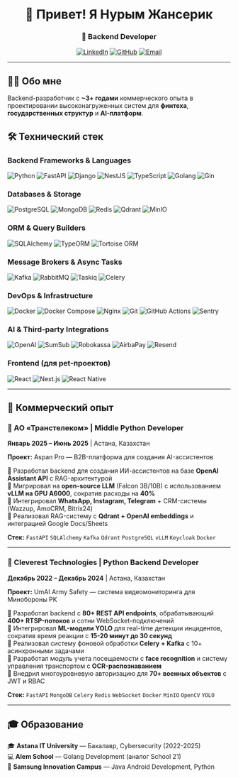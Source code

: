 <div align="center">
  
# 👋 Привет! Я Нурым Жансерик

### 🚀 Backend Developer 

[![LinkedIn](https://img.shields.io/badge/LinkedIn-0077B5?style=for-the-badge&logo=linkedin&logoColor=white)](https://linkedin.com/in/zhanserik-nurym)
[![GitHub](https://img.shields.io/badge/GitHub-100000?style=for-the-badge&logo=github&logoColor=white)](https://github.com/Jlumon4ek)
[![Email](https://img.shields.io/badge/Email-D14836?style=for-the-badge&logo=gmail&logoColor=white)](mailto:nurymzhanserik@gmail.com)

</div>

---

## 👨‍💻 Обо мне

Backend-разработчик с **~3+ годами** коммерческого опыта в проектировании высоконагруженных систем для **финтеха**, **государственных структур** и **AI-платформ**.

## 🛠️ Технический стек

### Backend Frameworks & Languages
![Python](https://img.shields.io/badge/Python-3776AB?style=for-the-badge&logo=python&logoColor=white)
![FastAPI](https://img.shields.io/badge/FastAPI-009688?style=for-the-badge&logo=fastapi&logoColor=white)
![Django](https://img.shields.io/badge/Django-092E20?style=for-the-badge&logo=django&logoColor=white)
![NestJS](https://img.shields.io/badge/NestJS-E0234E?style=for-the-badge&logo=nestjs&logoColor=white)
![TypeScript](https://img.shields.io/badge/TypeScript-3178C6?style=for-the-badge&logo=typescript&logoColor=white)
![Golang](https://img.shields.io/badge/Go-00ADD8?style=for-the-badge&logo=go&logoColor=white)
![Gin](https://img.shields.io/badge/Gin-00ADD8?style=for-the-badge&logo=go&logoColor=white)

### Databases & Storage
![PostgreSQL](https://img.shields.io/badge/PostgreSQL-4169E1?style=for-the-badge&logo=postgresql&logoColor=white)
![MongoDB](https://img.shields.io/badge/MongoDB-47A248?style=for-the-badge&logo=mongodb&logoColor=white)
![Redis](https://img.shields.io/badge/Redis-DC382D?style=for-the-badge&logo=redis&logoColor=white)
![Qdrant](https://img.shields.io/badge/Qdrant-DC244C?style=for-the-badge&logoColor=white)
![MinIO](https://img.shields.io/badge/MinIO-C72E49?style=for-the-badge&logo=minio&logoColor=white)

### ORM & Query Builders
![SQLAlchemy](https://img.shields.io/badge/SQLAlchemy-D71F00?style=for-the-badge&logo=python&logoColor=white)
![TypeORM](https://img.shields.io/badge/TypeORM-FE0803?style=for-the-badge&logo=typeorm&logoColor=white)
![Tortoise ORM](https://img.shields.io/badge/Tortoise_ORM-3776AB?style=for-the-badge&logo=python&logoColor=white)

### Message Brokers & Async Tasks
![Kafka](https://img.shields.io/badge/Apache_Kafka-231F20?style=for-the-badge&logo=apache-kafka&logoColor=white)
![RabbitMQ](https://img.shields.io/badge/RabbitMQ-FF6600?style=for-the-badge&logo=rabbitmq&logoColor=white)
![Taskiq](https://img.shields.io/badge/Taskiq-3776AB?style=for-the-badge&logo=python&logoColor=white)
![Celery](https://img.shields.io/badge/Celery-37814A?style=for-the-badge&logo=celery&logoColor=white)

### DevOps & Infrastructure
![Docker](https://img.shields.io/badge/Docker-2496ED?style=for-the-badge&logo=docker&logoColor=white)
![Docker Compose](https://img.shields.io/badge/Docker_Compose-2496ED?style=for-the-badge&logo=docker&logoColor=white)
![Nginx](https://img.shields.io/badge/Nginx-009639?style=for-the-badge&logo=nginx&logoColor=white)
![Git](https://img.shields.io/badge/Git-F05032?style=for-the-badge&logo=git&logoColor=white)
![GitHub Actions](https://img.shields.io/badge/GitHub_Actions-2088FF?style=for-the-badge&logo=github-actions&logoColor=white)
![Sentry](https://img.shields.io/badge/Sentry-362D59?style=for-the-badge&logo=sentry&logoColor=white)


### AI & Third-party Integrations
![OpenAI](https://img.shields.io/badge/OpenAI-412991?style=for-the-badge&logo=openai&logoColor=white)
![SumSub](https://img.shields.io/badge/SumSub-4285F4?style=for-the-badge&logoColor=white)
![Robokassa](https://img.shields.io/badge/Robokassa-FF6B00?style=for-the-badge&logoColor=white)
![AirbaPay](https://img.shields.io/badge/AirbaPay-00A859?style=for-the-badge&logoColor=white)
![Resend](https://img.shields.io/badge/Resend-000000?style=for-the-badge&logo=resend&logoColor=white)

### Frontend (для pet-проектов)
![React](https://img.shields.io/badge/React-61DAFB?style=for-the-badge&logo=react&logoColor=black)
![Next.js](https://img.shields.io/badge/Next.js-000000?style=for-the-badge&logo=nextdotjs&logoColor=white)
![React Native](https://img.shields.io/badge/React_Native-61DAFB?style=for-the-badge&logo=react&logoColor=black)

--- 

## 💼 Коммерческий опыт

### 🏢 АО «Транстелеком» | Middle Python Developer
**Январь 2025 – Июнь 2025** | Астана, Казахстан

**Проект:** Aspan Pro — B2B-платформа для создания AI-ассистентов

🔹 Разработал backend для создания ИИ-ассистентов на базе **OpenAI Assistant API** с RAG-архитектурой  
🔹 Мигрировал на **open-source LLM** (Falcon 3B/10B) с использованием **vLLM на GPU A6000**, сократив расходы на **40%**  
🔹 Интегрировал **WhatsApp, Instagram, Telegram** + CRM-системы (Wazzup, AmoCRM, Bitrix24)  
🔹 Реализовал RAG-систему с **Qdrant + OpenAI embeddings** и интеграцией Google Docs/Sheets  

**Стек:** `FastAPI` `SQLAlchemy` `Kafka` `Qdrant` `PostgreSQL` `vLLM` `Keycloak` `Docker`

---

### 🏢 Cleverest Technologies | Python Backend Developer
**Декабрь 2022 – Декабрь 2024** | Астана, Казахстан

**Проект:** UmAI Army Safety — система видеомониторинга для Минобороны РК

🔹 Разработал backend с **80+ REST API endpoints**, обрабатывающий **400+ RTSP-потоков** и сотни WebSocket-подключений  
🔹 Интегрировал **ML-модели YOLO** для real-time детекции инцидентов, сократив время реакции с **15-20 минут до 30 секунд**  
🔹 Реализовал систему фоновой обработки **Celery + Kafka** с 10+ асинхронными задачами  
🔹 Разработал модуль учета посещаемости с **face recognition** и систему управления транспортом с **OCR-распознаванием**  
🔹 Внедрил многоуровневую авторизацию для **70+ военных объектов** с JWT и RBAC  

**Стек:** `FastAPI` `MongoDB` `Celery` `Redis` `WebSocket` `Docker` `MinIO` `OpenCV` `YOLO`

---

## 🎓 Образование

🎓 **Astana IT University** — Бакалавр, Cybersecurity (2022-2025)  
💻 **Alem School** — Golang Development (аналог School 21)  
📱 **Samsung Innovation Campus** — Java Android Development, Python


